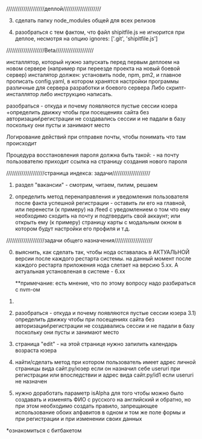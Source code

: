 
////////////////////деплой////////////////////

3) сделать папку node_modules общей для всех релизов

2) разобраться с тем фактом, что файл shipitfile.js не игнорится при деплое, 
несмотря на опцию ignores: ['.git', 'shipitfile.js']




////////////////////Beta////////////////////

инсталлятор, который нужно запускать перед первым деплоем на новом сервере
(например при переезде проекта на новый боевой сервер)
инсталятор должен: установить node, npm, pm2, и главное прописать config.yaml,
в котором хранятся настройки программы различные для сервера разработки и
боевого сервера
Либо скрипт-инсталлятор либо инструкцию написать.

разобраться - откуда и почему появляются пустые сессии юзера
    +определить движку чтобы при посещениях сайта без авторизации\регистрации не
    создавались сессии и не падали в базу поскольку они пусты и занимают место

Логирование действий при отправке почты, чтобы понимать что там происходит

Процедура восстановления пароля должна быть такой:
     - на почту пользователю приходит ссылка на страницу создания нового пароля


////////////////////страница индекса: задачи////////////////////

1) раздел "вакансии" - смотрим, читаем, пилим, решаем


2) определить метод перенаправления и уведомления пользователя после факта
    успешной регистрации - оставить ли его на главной, или перенести (к примеру)
    на /feed с уведомлением о том что ему необходимо сходить на почту и подтвердить
    свой аккаунт;
    или открыть ему (к примеру) страницу карты с модальным окном в котором будут
    настройки его профиля и т.д.


////////////////////задачи общего назначения////////////////////

00)  выяснить, как сделать так, чтобы нода оставалась в АКТУАЛЬНОЙ версии после
     каждого рестарта системы. на данный момент после каждого рестарта приложения
     нода слетает на версию 5.хх. А актуальная установленая в системе -  6.хх
    
     **примечание: есть мнение, что по этому вопросу надо разбираться с nvm-ом

1)   

3)   разобраться - откуда и почему появляются пустые сессии юзера
3.1) определить движку чтобы при посещениях сайта без авторизации\регистрации не
     создавались сессии и не падали в базу поскольку они пусты и занимают место
    
4)   страница "edit" - на этой странице нужно запилить календарь возраста юзера

5)   найти/сделать метод при котором пользователь имеет адрес личной страницы вида
     сайт.ру/юзер если он назначил себе useruri при регистрации или впоследствии
     и адрес вида сайт.ру/id1 если useruri не назначен
    
6)   нужно доработать параметр isAlpha для того чтобы можно было создавать и
     изменять ФИО с русского на английский и обратно, но при этом необходимо
     создать правило, запрещающее использование обоих алфавитов в одном и том же
     поле формы и при регистрации и при изменении своих данных
    

*ознакомиться с битбакетом

